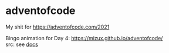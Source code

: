 # adventofcode
My shit for https://adventofcode.com/2021

Bingo animation for Day 4: https://mizux.github.io/adventofcode/<br>
src: see [docs](docs)
